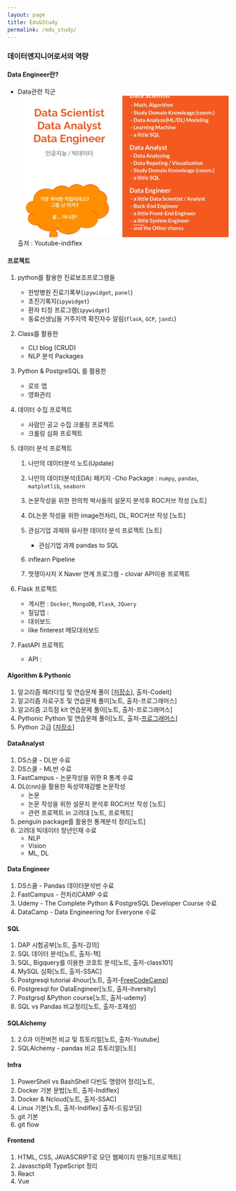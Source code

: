```yaml
---
layout: page
title: Edu&Study
permalink: /edu_study/
---
```


### 데이터엔지니어로서의 역량

#### Data Engineer란?

- Data관련 직군
  ![](https://raw.githubusercontent.com/is3js/screenshots/main/image-20210814231919112.png)
  출저 : Youtube-indiflex

#### 프로젝트
1. python를 활용한 진료보조프로그램들
   - 한방병원 진료기록부(`ipywidget`, `panel`)
   - 초진기록지(`ipywidget`)
   - 환자 티칭 프로그램(`ipywidget`)
   - 동료선생님들 거주지역 확진자수 알림(`flask`, `GCP`, `jandi`)

2. Class를 활용한 
   - CLI blog (CRUD)
   - NLP 분석 Packages

3. Python & PostgreSQL 를 활용한

   - 로또 앱
   - 영화관리

4. 데이터 수집 프로젝트
   - 사람인 공고 수집 크롤링 프로젝트
   - 크롤링 심화 프로젝트 

5. 데이터 분석 프로젝트

   1. 나만의 데이터분석 노트(Update)
   2. 나만의 데이터분석(EDA) 패키지
      -Cho Package : `numpy`, `pandas`, `matplotlib`, `seaborn`

   3. 논문작성을 위한 한의학 박사들의 설문지 분석후 ROC커브 작성 [노트]
   4. DL논문 작성을 위한 image전처리, DL, ROC커브 작성 [노트]
   5. 관심기업 과제와 유사한 데이터 분석 프로젝트 [노트]
      - 관심기업 과제 pandas to SQL
   6. inflearn Pipeline

   7. 멋쟁이사자 X Naver 연계 프로그램 - clovar API이용 프로젝트

6. Flask 프로젝트
   - 게시판 : `Docker`, `MongoDB`, `Flask`, `JQuery`
   - 질답앱 :
   - 대쉬보드
   - like finterest 메모대쉬보드

7. FastAPI 프로젝트
   - API :

#### Algorithm & Pythonic

1. 알고리즘 패러다임 및 연습문제 풀이 [[저장소]()], 출저-Codeit]
2. 알고리즘 자료구조 및 연습문제 풀이[노트, 출저-프로그래머스]
3. 알고리즘 고득점 kit  연습문제 풀이[노트, 출저-프로그래머스]
4. Pythonic Python 및 연습문제 풀이[노트, 출저-[프로그래머스](https://programmers.co.kr/learn/courses/4008)]
5. Python 고급 [[저장소](https://github.com/is2js/python_advanced)]



#### DataAnalyst

1. DS스쿨 - DL반 수료
2. DS스쿨 - ML반 수료
3. FastCampus - 논문작성을 위한 R 통계 수료
4. DL(cnn)을 활용한 독성약재감별 논문작성
   - 논문
   - 논문 작성을 위한 설문지 분석후 ROC커브 작성 [노트]
   - 관련 프로젝트 in 고려대 [노트, 프로젝트]
5. penguin package를 활용한 통계분석 정리[노트]
6. 고려대 빅데이터 청년인재 수료
   - NLP
   - Vision
   - ML, DL

#### Data Engineer

1. DS스쿨 - Pandas 데이터분석반 수료
2. FastCampus - 전처리CAMP 수료
3. Udemy - The Complete Python & PostgreSQL Developer Course 수료
4. DataCamp - Data Engineering for Everyone 수료

#### SQL

1. DAP 시험공부[노트, 출저-강의]
2. SQL 데이터 분석[노트, 출저-책]
3. SQL, Bigquery를 이용한 코호트 분석[노트, 출저-class101]
4. MySQL 심화[노트, 출저-SSAC]
5. Postgresql tutorial 4hour[노트, 출저-[FreeCodeCamp](https://www.youtube.com/watch?v=qw--VYLpxG4&feature=youtu.be)]
6. Postgresql for DataEngineer[노트, 출저-itversity]
7. Postgrsql &Python course[노트, 출저-udemy]
8. SQL vs Pandas 비교정리[노트, 출저-조재성]

#### SQLAlchemy

1. 2.0과 이전버전 비교 및 튜토리얼[노트, 출저-Youtube]
2. SQLAlchemy - pandas 비교 튜토리얼[노트]

#### Infra

1. PowerShell vs BashShell 다빈도 명렁어 정리[노트, 
2. Docker 기본 문법[노트, 출저-Indiflex]
3. Docker & Ncloud[노트, 출저-SSAC]
4. Linux 기본[노트, 출저-Indiflex]
출저-드림코딩]
5. git 기본
6. git flow


#### Frontend

1. HTML, CSS, JAVASCRIPT로 모던 웹페이지 만들기[프로젝트]
2. Javasctip와 TypeScript 정리
3. React
4. Vue
